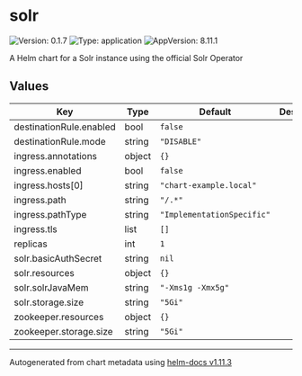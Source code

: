 # solr

![Version: 0.1.7](https://img.shields.io/badge/Version-0.1.7-informational?style=flat-square) ![Type: application](https://img.shields.io/badge/Type-application-informational?style=flat-square) ![AppVersion: 8.11.1](https://img.shields.io/badge/AppVersion-8.11.1-informational?style=flat-square)

A Helm chart for a Solr instance using the official Solr Operator

## Values

| Key | Type | Default | Description |
|-----|------|---------|-------------|
| destinationRule.enabled | bool | `false` |  |
| destinationRule.mode | string | `"DISABLE"` |  |
| ingress.annotations | object | `{}` |  |
| ingress.enabled | bool | `false` |  |
| ingress.hosts[0] | string | `"chart-example.local"` |  |
| ingress.path | string | `"/.*"` |  |
| ingress.pathType | string | `"ImplementationSpecific"` |  |
| ingress.tls | list | `[]` |  |
| replicas | int | `1` |  |
| solr.basicAuthSecret | string | `nil` |  |
| solr.resources | object | `{}` |  |
| solr.solrJavaMem | string | `"-Xms1g -Xmx5g"` |  |
| solr.storage.size | string | `"5Gi"` |  |
| zookeeper.resources | object | `{}` |  |
| zookeeper.storage.size | string | `"5Gi"` |  |

----------------------------------------------
Autogenerated from chart metadata using [helm-docs v1.11.3](https://github.com/norwoodj/helm-docs/releases/v1.11.3)
